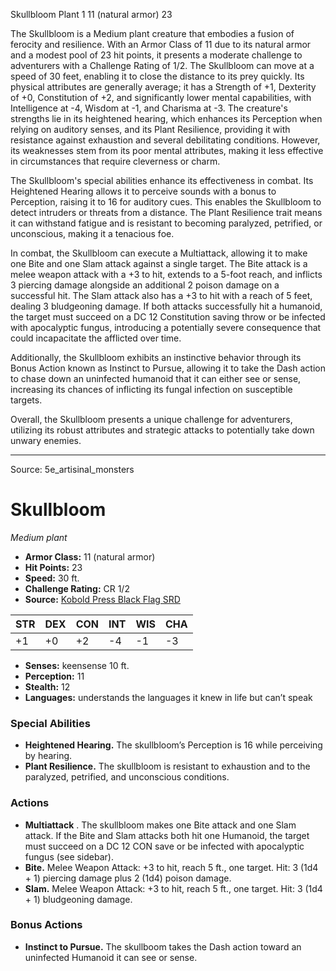 <MonsterName/>Skullbloom</MonsterName>
<CreatureType/>Plant</CreatureType>
<CR/>1</CR>
<AC/>11 (natural armor)</AC>
<HP/>23</HP>
<summary>The Skullbloom is a Medium plant creature that embodies a fusion of ferocity and resilience. With an Armor Class of 11 due to its natural armor and a modest pool of 23 hit points, it presents a moderate challenge to adventurers with a Challenge Rating of 1/2. The Skullbloom can move at a speed of 30 feet, enabling it to close the distance to its prey quickly. Its physical attributes are generally average; it has a Strength of +1, Dexterity of +0, Constitution of +2, and significantly lower mental capabilities, with Intelligence at -4, Wisdom at -1, and Charisma at -3. The creature's strengths lie in its heightened hearing, which enhances its Perception when relying on auditory senses, and its Plant Resilience, providing it with resistance against exhaustion and several debilitating conditions. However, its weaknesses stem from its poor mental attributes, making it less effective in circumstances that require cleverness or charm.</summary>

<detail>

The Skullbloom's special abilities enhance its effectiveness in combat. Its Heightened Hearing allows it to perceive sounds with a bonus to Perception, raising it to 16 for auditory cues. This enables the Skullbloom to detect intruders or threats from a distance. The Plant Resilience trait means it can withstand fatigue and is resistant to becoming paralyzed, petrified, or unconscious, making it a tenacious foe.

In combat, the Skullbloom can execute a Multiattack, allowing it to make one Bite and one Slam attack against a single target. The Bite attack is a melee weapon attack with a +3 to hit, extends to a 5-foot reach, and inflicts 3 piercing damage alongside an additional 2 poison damage on a successful hit. The Slam attack also has a +3 to hit with a reach of 5 feet, dealing 3 bludgeoning damage. If both attacks successfully hit a humanoid, the target must succeed on a DC 12 Constitution saving throw or be infected with apocalyptic fungus, introducing a potentially severe consequence that could incapacitate the afflicted over time.

Additionally, the Skullbloom exhibits an instinctive behavior through its Bonus Action known as Instinct to Pursue, allowing it to take the Dash action to chase down an uninfected humanoid that it can either see or sense, increasing its chances of inflicting its fungal infection on susceptible targets.

Overall, the Skullbloom presents a unique challenge for adventurers, utilizing its robust attributes and strategic attacks to potentially take down unwary enemies.</detail>



---

Source: 5e_artisinal_monsters

# Skullbloom

*Medium plant*

- **Armor Class:** 11 (natural armor)
- **Hit Points:** 23
- **Speed:** 30 ft.
- **Challenge Rating:** CR 1/2
- **Source:** [Kobold Press Black Flag SRD](https://koboldpress.com/black-flag-roleplaying/)

| STR | DEX | CON | INT | WIS | CHA |
| --- | --- | --- | --- | --- | --- |
| +1 | +0 | +2 | -4 | -1 | -3 |

- **Senses:** keensense 10 ft.
- **Perception:** 11
- **Stealth:** 12
- **Languages:** understands the languages it knew in life but can’t speak

### Special Abilities

- **Heightened Hearing.** The skullbloom’s Perception is 16 while perceiving by hearing.
- **Plant Resilience.** The skullbloom is resistant to exhaustion and to the paralyzed, petrified, and unconscious conditions.

### Actions

- **Multiattack** . The skullbloom makes one Bite attack and one Slam attack. If the Bite and Slam attacks both hit one Humanoid, the target must succeed on a DC 12 CON save or be infected with apocalyptic fungus (see sidebar).
- **Bite.** Melee Weapon Attack: +3 to hit, reach 5 ft., one target. Hit: 3 (1d4 + 1) piercing damage plus 2 (1d4) poison damage.
- **Slam.** Melee Weapon Attack: +3 to hit, reach 5 ft., one target. Hit: 3 (1d4 + 1) bludgeoning damage.

### Bonus Actions

- **Instinct to Pursue.** The skullboom takes the Dash action toward an uninfected Humanoid it can see or sense.



